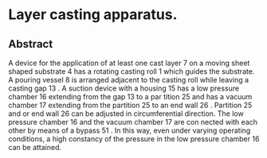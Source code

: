 # Layer casting apparatus.

## Abstract
A device for the application of at least one cast layer 7 on a moving sheet shaped substrate 4 has a rotating casting roll 1 which guides the substrate. A pouring vessel 8 is arranged adjacent to the casting roll while leaving a casting gap 13 . A suction device with a housing 15 has a low pressure chamber 16 extending from the gap 13 to a par tition 25 and has a vacuum chamber 17 extending from the partition 25 to an end wall 26 . Partition 25 and or end wall 26 can be adjusted in circumferential direction. The low pressure chamber 16 and the vacuum chamber 17 are con nected with each other by means of a bypass 51 . In this way, even under varying operating conditions, a high constancy of the pressure in the low pressure chamber 16 can be attained.